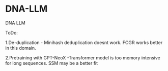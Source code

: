 # DNA-LLM
DNA LLM

ToDo:

1.De-duplication - Minihash deduplication doesnt work. FCGR works better in this domain. 

2.Pretraining with GPT-NeoX -Transformer model is too memory intensive for long sequences. SSM may be a better fit 

